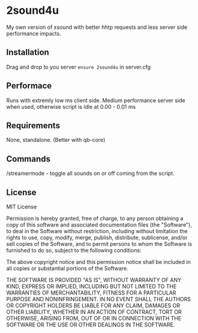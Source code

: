# 2sound4u
My own version of xsound with better hhtp requests and less server side performance impacts.

## Installation
Drag and drop to you server
``ensure 2sound4u`` in server.cfg

## Performace
Runs with extremly low ms client side.
Medium performance server side when used, otherwise script is idle at 0.00 - 0.01 ms 

## Requirements
None, standalone.
(Better with qb-core)

## Commands

/streamermode - toggle all sounds on or off coming from the script.


## License

MIT License

Permission is hereby granted, free of charge, to any person obtaining a copy
of this software and associated documentation files (the "Software"), to deal
in the Software without restriction, including without limitation the rights
to use, copy, modify, merge, publish, distribute, sublicense, and/or sell
copies of the Software, and to permit persons to whom the Software is
furnished to do so, subject to the following conditions:

The above copyright notice and this permission notice shall be included in all
copies or substantial portions of the Software.

THE SOFTWARE IS PROVIDED "AS IS", WITHOUT WARRANTY OF ANY KIND, EXPRESS OR
IMPLIED, INCLUDING BUT NOT LIMITED TO THE WARRANTIES OF MERCHANTABILITY,
FITNESS FOR A PARTICULAR PURPOSE AND NONINFRINGEMENT. IN NO EVENT SHALL THE
AUTHORS OR COPYRIGHT HOLDERS BE LIABLE FOR ANY CLAIM, DAMAGES OR OTHER
LIABILITY, WHETHER IN AN ACTION OF CONTRACT, TORT OR OTHERWISE, ARISING FROM,
OUT OF OR IN CONNECTION WITH THE SOFTWARE OR THE USE OR OTHER DEALINGS IN THE
SOFTWARE.
